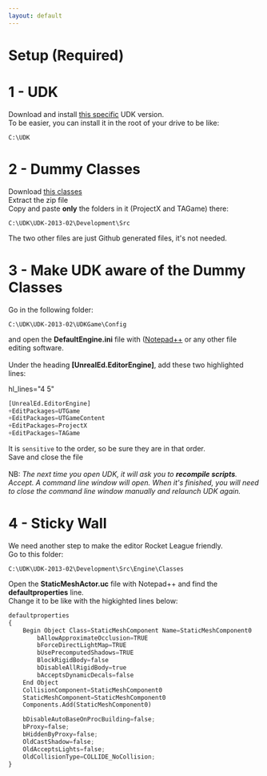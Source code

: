 ```yaml
---
layout: default
---
```

# Setup (Required)

# 1 - UDK
Download and install [this specific](https://www.dropbox.com/s/t1hw4wwnugyzmec/UDKInstall-2013-02-BETA.exe?dl=0) UDK version.<br/>
To be easier, you can install it in the root of your drive to be like:
```
C:\UDK
```

# 2 - Dummy Classes
Download [this classes](https://github.com/timunrue/RL-Dummy-Classes-v2)<br/>
Extract the zip file<br/>
Copy and paste **only** the folders in it (ProjectX and TAGame) there:
```
C:\UDK\UDK-2013-02\Development\Src
```
The two other files are just Github generated files, it's not needed.<br/>

# 3 - Make UDK aware of the Dummy Classes
Go in the following folder:<br/>
```
C:\UDK\UDK-2013-02\UDKGame\Config
```
and open the **DefaultEngine.ini** file with ([Notepad++](https://notepad-plus-plus.org/) or any other file editing software.<br/><br/>
Under the heading **[UnrealEd.EditorEngine]**, add these two highlighted lines:

hl_lines="4 5"
``` python
[UnrealEd.EditorEngine]
+EditPackages=UTGame
+EditPackages=UTGameContent
+EditPackages=ProjectX
+EditPackages=TAGame
```
It is `sensitive` to the order, so be sure they are in that order.<br/>
Save and close the file<br/>
<br/>
NB: _The next time you open UDK, it will ask you to **recompile scripts**. Accept. A command line window will open. When it's finished, you will need to close the command line window manually and relaunch UDK again._

# 4 - Sticky Wall
We need another step to make the editor Rocket League friendly.<br/>
Go to this folder:
```
C:\UDK\UDK-2013-02\Development\Src\Engine\Classes
```
Open the **StaticMeshActor.uc** file with Notepad++ and find the **defaultproperties** line.<br/>
Change it to be like with the higkighted lines below:
```python
defaultproperties
{
	Begin Object Class=StaticMeshComponent Name=StaticMeshComponent0
		bAllowApproximateOcclusion=TRUE
		bForceDirectLightMap=TRUE
		bUsePrecomputedShadows=TRUE
		BlockRigidBody=false
		bDisableAllRigidBody=true
		bAcceptsDynamicDecals=false
	End Object
	CollisionComponent=StaticMeshComponent0
	StaticMeshComponent=StaticMeshComponent0
	Components.Add(StaticMeshComponent0)

	bDisableAutoBaseOnProcBuilding=false;
	bProxy=false;
	bHiddenByProxy=false;
	OldCastShadow=false;
	OldAcceptsLights=false;
	OldCollisionType=COLLIDE_NoCollision;
}
```


